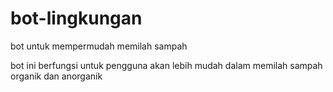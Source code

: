 # bot-lingkungan
bot untuk mempermudah memilah sampah



bot ini berfungsi untuk pengguna akan lebih mudah dalam memilah sampah organik dan anorganik
